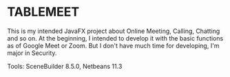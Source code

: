 # TABLEMEET
This is my intended JavaFX project about Online Meeting, Calling, Chatting and so on.
At the beginning, I intended to develop it with the basic functions as of Google Meet or Zoom.
But I don't have much time for developing, I'm major in Security.

Tools: SceneBuilder 8.5.0, Netbeans 11.3
